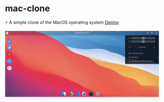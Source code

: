 # mac-clone
:zap: A simple clone of the MacOS operating system
[Deploy](https://mac-clone.netlify.app/)


<p align="center">
  <img src="./Captura de tela de 2020-09-07 16-31-07.png" width="1000">
</p>
